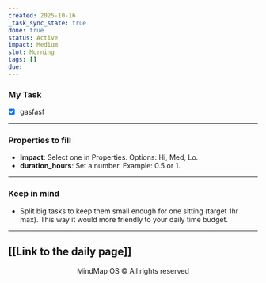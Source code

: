 ```yaml
---
created: 2025-10-16
_task_sync_state: true
done: true
status: Active
impact: Medium
slot: Morning
tags: []
due:
---
```


### My Task
- [x] gasfasf

---
### Properties to fill
- **Impact**: Select one in Properties. Options: Hi, Med, Lo.
- **duration_hours**: Set a number. Example: 0.5 or 1.
---
### Keep in mind
- Split big tasks to keep them small enough for one sitting (target 1hr max).
This way it would more friendly to your daily time budget.
---
[[Link to the daily page]]
---
<p align="center">MindMap OS © All rights reserved</p>
